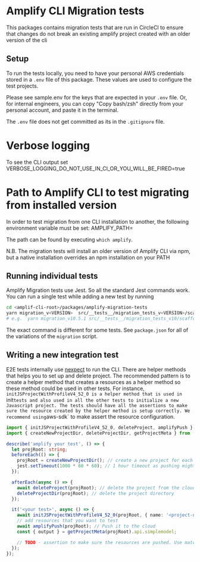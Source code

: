 # Amplify CLI Migration tests

This packages contains migration tests that are run in CircleCI to ensure that changes do not break an existing amplify project created with an older version of the cli

## Setup

To run the tests locally, you need to have your personal AWS credentials stored in a `.env` file of this package. These values are used to configure the test projects.

Please see sample.env for the keys that are expected in your `.env` file. Or, for internal engineers, you can copy "Copy bash/zsh" directly from your personal account, and paste it in the terminal.

The `.env` file does not get committed as its in the `.gitignore` file.

# Verbose logging

To see the CLI output set VERBOSE_LOGGING_DO_NOT_USE_IN_CI_OR_YOU_WILL_BE_FIRED=true

# Path to Amplify CLI to test migrating from installed version

In order to test migration from one CLI installation to another, the following environment variable must be set:
AMPLIFY_PATH=<your-local-installation-path>

The path can be found by executing `which amplify`.

N.B. The migration tests will install an older version of Amplify CLI via npm,
but a native installation overrides an npm installation on your PATH

## Running individual tests

Amplify Migration tests use Jest. So all the standard Jest commands work.
You can run a single test while adding a new test by running

```bash
cd <amplif-cli-root>/packages/amplify-migration-tests
yarn migration_v<VERSION>  src/__tests__/migration_tests_v<VERSION>/scaffold.test.ts
# e.g. `yarn migration_v10.5.1 src/__tests__/migration_tests_v10/scaffold.test.ts`
```

The exact command is different for some tests. See `package.json` for all of the variations of the `migration` script.

## Writing a new integration test

E2E tests internally use [nexpect](https://www.npmjs.com/package/nexpect) to run the CLI. There are helper methods that helps you to set up and delete project. The recommended pattern is to create a helper method that creates a resources as a helper method so these method could be used in other tests. For instance, `initJSProjectWithProfileV4_52_0 is a helper method that is used in `init`tests and also used in all the other tests to initialize a new Javascript project. The tests should have all the assertions to make sure the resource created by the helper method is setup correctly. We recommend using`aws-sdk` to make assert the resource configuration.

```typescript
import { initJSProjectWithProfileV4_52_0, deleteProject, amplifyPush } from '../init';
import { createNewProjectDir, deleteProjectDir, getProjectMeta } from '../utils';

describe('amplify your test', () => {
  let projRoot: string;
  beforeEach(() => {
    projRoot = createNewProjectDir(); // create a new project for each test
    jest.setTimeout(1000 * 60 * 60); // 1 hour timeout as pushing might be slow
  });

  afterEach(async () => {
    await deleteProject(projRoot); // delete the project from the cloud
    deleteProjectDir(projRoot); // delete the project directory
  });

  it('<your test>', async () => {
    await initJSProjectWithProfileV4_52_0(projRoot, { name: '<project-name>' });
    // add resources that you want to test
    await amplifyPush(projRoot); // Push it to the cloud
    const { output } = getProjectMeta(projRoot).api.simplemodel;

    // TODO - assertion to make sure the resources are pushed. Use matcher
  });
});
```
